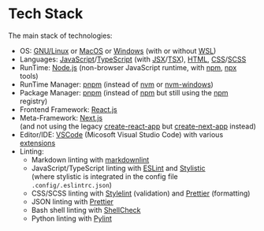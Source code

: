 # Tech Stack

The main stack of technologies:

* OS:
  [GNU/Linux](https://en.wikipedia.org/wiki/Linux) or
  [MacOS](https://en.wikipedia.org/wiki/MacOS) or
  [Windows](https://en.wikipedia.org/wiki/Microsoft_Windows)
  (with or without
  [WSL](https://learn.microsoft.com/en-us/windows/wsl/))
* Languages:
  [JavaScript](https://developer.mozilla.org/en-US/docs/Glossary/JavaScript)/[TypeScript](https://www.typescriptlang.org)
  (with
  [JSX](https://react.dev/learn/writing-markup-with-jsx)/[TSX](https://react.dev/learn/typescript#typescript-with-react-components)),
  [HTML](https://developer.mozilla.org/en-US/docs/Web/HTML),
  [CSS](https://developer.mozilla.org/en-US/docs/Web/CSS)/[SCSS](https://sass-lang.com/guide/)
* RunTime:
  [Node.js](https://nodejs.org/en)
  (non-browser JavaScript runtime, with
  [npm](https://docs.npmjs.com/about-npm),
  [npx](https://docs.npmjs.com/cli/v10/commands/npx)
  tools)
* RunTime Manager:
  [pnpm](https://pnpm.io/cli/env)
  (instead of
  [nvm](https://github.com/nvm-sh/nvm) or
  [nvm-windows](https://github.com/coreybutler/nvm-windows))
* Package Manager:
  [pnpm](https://pnpm.io/cli/add)
  (instead of
  [npm](https://nodejs.org/en/learn/getting-started/an-introduction-to-the-npm-package-manager)
  but still using the
  [npm](https://www.npmjs.com/)
  registry)
* Frontend Framework:
  [React.js](https://react.dev)
* Meta-Framework:
  [Next.js](https://nextjs.org/)  
  (and not using the legacy
  [create-react-app](https://legacy.reactjs.org/docs/create-a-new-react-app.html)
  but
  [create-next-app](https://nextjs.org/docs/pages/api-reference/create-next-app)
  instead)
* Editor/IDE:
  [VSCode](https://code.visualstudio.com/) (Micosoft Visual Studio Code)
  with various
  [extensions](https://code.visualstudio.com/docs/editor/extension-marketplace)
* Linting:
  * Markdown linting with
    [markdownlint](https://marketplace.visualstudio.com/items?itemName=DavidAnson.vscode-markdownlint)
  * JavaScript/TypeScript linting with [ESLint](https://eslint.org) and
    [Stylistic](https://eslint.style/)  
    (where stylistic is integrated in the config file `.config/.eslintrc.json`)
  * CSS/SCSS linting with [Stylelint](https://stylelint.io) (validation) and
    [Prettier](https://prettier.io/) (formatting)
  * JSON linting with [Prettier](https://prettier.io/)
  * Bash shell linting with
    [ShellCheck](https://marketplace.visualstudio.com/items?itemName=timonwong.shellcheck)
  * Python linting with
    [Pylint](https://marketplace.visualstudio.com/items?itemName=ms-python.pylint)
